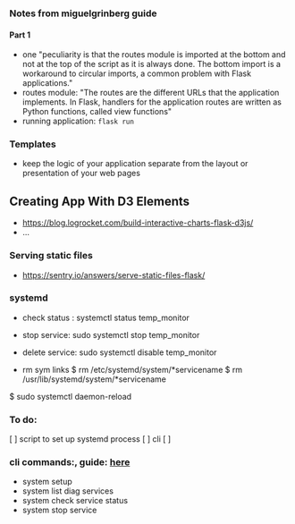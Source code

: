 

### Notes from miguelgrinberg guide 

#### Part 1
- one "peculiarity is that the routes module is imported at the bottom and not at the top of the script as it is always done. The bottom import is a workaround to circular imports, a common problem with Flask applications."
- routes module: "The routes are the different URLs that the application implements. In Flask, handlers for the application routes are written as Python functions, called view functions" 
- running application: `flask run`

### Templates 
- keep the logic of your application separate from the layout or presentation of your web pages



## Creating App With D3 Elements

- https://blog.logrocket.com/build-interactive-charts-flask-d3js/
- ...



### Serving static files 
- https://sentry.io/answers/serve-static-files-flask/


### systemd 

- check status : systemctl status temp_monitor

- stop service: sudo systemctl stop temp_monitor

- delete service: sudo systemctl disable temp_monitor

- rm sym links 
$ rm /etc/systemd/system/*servicename
$ rm /usr/lib/systemd/system/*servicename

$ sudo systemctl daemon-reload

### To do:
[ ] script to set up systemd process 
[ ] cli
[ ] 

### cli commands:, guide: [here](https://clig.dev/) 
- system setup 
- system list diag services
- system check service status 
- system stop service 


